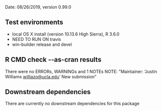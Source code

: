 Date: 08/26/2019, version 0.99.0
## Test environments
+ local OS X install (version 10.13.6 High Sierra), R 3.6.0
+ NEED TO RUN ON travis
+ win-builder release and devel

## R CMD check --as-cran results
There were no ERRORs, WARNINGs and 1 NOTEs
NOTE: "Maintainer: ‘Justin Williams <williazo@ucla.edu>’
        New submission"

## Downstream dependencies
There are currently no downstream dependencies for this package
